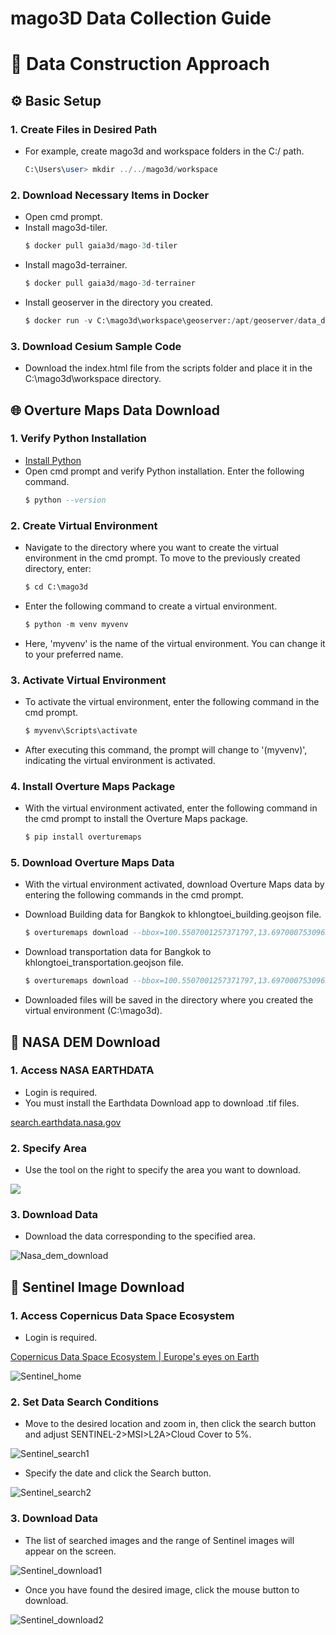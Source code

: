 # mago3D Data Collection Guide

# :bookmark_tabs: Data Construction Approach

## ⚙️ Basic Setup

### 1. Create Files in Desired Path

- For example, create mago3d and workspace folders in the C:/ path.
    ```sql
    C:\Users\user> mkdir ../../mago3d/workspace
    ```

### 2. Download Necessary Items in Docker

- Open cmd prompt.
- Install mago3d-tiler.
    ```sql
    $ docker pull gaia3d/mago-3d-tiler
    ```
- Install mago3d-terrainer.
    ```sql
    $ docker pull gaia3d/mago-3d-terrainer
    ```
- Install geoserver in the directory you created.
    ```sql
    $ docker run -v C:\mago3d\workspace\geoserver:/apt/geoserver/data_dir -e GEOSEVER_ADMIN_USER=admin -e GEOSERVER_ADMIN_PASSWORD=geoserver -p 8080:8080 kartoza/geoserver
    ```

### 3. Download Cesium Sample Code

- Download the index.html file from the scripts folder and place it in the C:\mago3d\workspace directory.

## :globe_with_meridians: Overture Maps Data Download

### 1. Verify Python Installation

- [Install Python](https://www.python.org/downloads/)
- Open cmd prompt and verify Python installation. Enter the following command.
    ```sql
    $ python --version
    ```

### 2. Create Virtual Environment

- Navigate to the directory where you want to create the virtual environment in the cmd prompt. To move to the previously created directory, enter:
    ```sql
    $ cd C:\mago3d
    ```

- Enter the following command to create a virtual environment.
    ```sql
    $ python -m venv myvenv
    ```

- Here, 'myvenv' is the name of the virtual environment. You can change it to your preferred name.

### 3. Activate Virtual Environment

- To activate the virtual environment, enter the following command in the cmd prompt.
    ```sql
    $ myvenv\Scripts\activate
    ```

- After executing this command, the prompt will change to '(myvenv)', indicating the virtual environment is activated.

### 4. Install Overture Maps Package

- With the virtual environment activated, enter the following command in the cmd prompt to install the Overture Maps package.
    ```sql
    $ pip install overturemaps
    ```

### 5. Download Overture Maps Data

- With the virtual environment activated, download Overture Maps data by entering the following commands in the cmd prompt.
- Download Building data for Bangkok to khlongtoei_building.geojson file.
    ```sql
    $ overturemaps download --bbox=100.5507001257371797,13.6970007530963525,100.6016431134770528,13.7428667529314463 -f geojson --type=building -o khlongtoei_building.geojson
    ```

- Download transportation data for Bangkok to khlongtoei_transportation.geojson file.
    ```sql
    $ overturemaps download --bbox=100.5507001257371797,13.6970007530963525,100.6016431134770528,13.7428667529314463 -f geojson --type=segment -o khlongtoei_transportation.geojson
    ```

- Downloaded files will be saved in the directory where you created the virtual environment (C:\mago3d).

## :rocket: NASA DEM Download

### 1. Access NASA EARTHDATA

- Login is required.
- You must install the Earthdata Download app to download .tif files.

[search.earthdata.nasa.gov](https://search.earthdata.nasa.gov/search/granules?p=C1711961296-LPCLOUD&pg[0][v]=f&pg[0][gsk]=-start_date&as[science_keywords][0]=Land%20Surface%3ATopography%3ATerrain%20Elevation%3ADigital%20Elevation/Terrain%20Model%20(Dem)&tl=1723601365!3!!&fst0=Land%20Surface&fsm0=Topography&fs10=Terrain%20Elevation&fs20=Digital%20Elevation/Terrain%20Model%20(Dem))

### 2. Specify Area

- Use the tool on the right to specify the area you want to download.

![](../images/Training_Guide/Nasa_dem_area.png)

### 3. Download Data

- Download the data corresponding to the specified area.

![Nasa_dem_download](../images/Training_Guide/Nasa_dem_download.png)

## :telescope: Sentinel Image Download

### 1. Access Copernicus Data Space Ecosystem

- Login is required.

[Copernicus Data Space Ecosystem | Europe's eyes on Earth](https://dataspace.copernicus.eu/)

![Sentinel_home](../images/Training_Guide/Sentinel_home.png)

### 2. Set Data Search Conditions

- Move to the desired location and zoom in, then click the search button and adjust SENTINEL-2>MSI>L2A>Cloud Cover to 5%.

![Sentinel_search1](../images/Training_Guide/Sentinel_search1.png)

- Specify the date and click the Search button.

![Sentinel_search2](../images/Training_Guide/Sentinel_search2.png)

### 3. Download Data

- The list of searched images and the range of Sentinel images will appear on the screen.

![Sentinel_download1](../images/Training_Guide/Sentinel_download1.png)

- Once you have found the desired image, click the mouse button to download.

![Sentinel_download2](../images/Training_Guide/Sentinel_download2.png)

